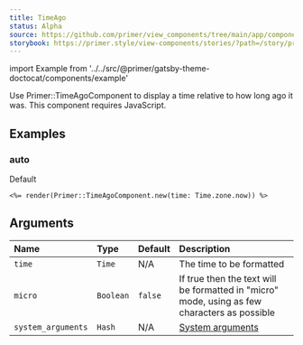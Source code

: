 ```yaml
---
title: TimeAgo
status: Alpha
source: https://github.com/primer/view_components/tree/main/app/components/primer/time_ago_component.rb
storybook: https://primer.style/view-components/stories/?path=/story/primer-time-ago-component
---
```


import Example from '../../src/@primer/gatsby-theme-doctocat/components/example'

<!-- Warning: AUTO-GENERATED file, do not edit. Add code comments to your Ruby instead <3 -->

Use Primer::TimeAgoComponent to display a time relative to how long ago it was. This component requires JavaScript.

## Examples

### auto

Default

<Example src="<time-ago datetime='2021-03-02T17:12:50Z' class='no-wrap '>Mar 2, 2021</time-ago>" />

```erb
<%= render(Primer::TimeAgoComponent.new(time: Time.zone.now)) %>
```

## Arguments

| Name | Type | Default | Description |
| :- | :- | :- | :- |
| `time` | `Time` | N/A | The time to be formatted |
| `micro` | `Boolean` | `false` | If true then the text will be formatted in "micro" mode, using as few characters as possible |
| `system_arguments` | `Hash` | N/A | [System arguments](/system-arguments) |
